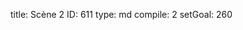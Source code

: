 title:          Scène 2
ID:             611
type:           md
compile:        2
setGoal:        260


